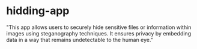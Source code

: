 # hidding-app
"This app allows users to securely hide sensitive files or information within images using steganography techniques. It ensures privacy by embedding data in a way that remains undetectable to the human eye."
